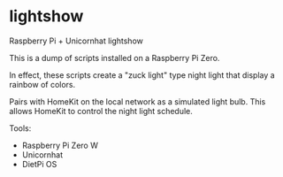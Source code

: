 # lightshow
Raspberry Pi + Unicornhat lightshow


This is a dump of scripts installed on a Raspberry Pi Zero.

In effect, these scripts create a "zuck light" type night light that display a rainbow of colors.

Pairs with HomeKit on the local network as a simulated light bulb. This allows HomeKit to control the night light schedule.

Tools:
- Raspberry Pi Zero W
- Unicornhat
- DietPi OS
